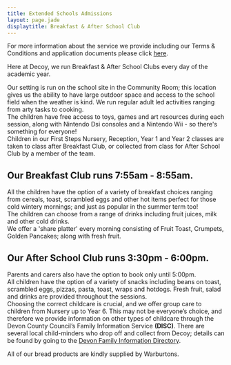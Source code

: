 ```yaml
---
title: Extended Schools Admissions
layout: page.jade
displaytitle: Breakfast & After School Club
---
```

For more information about the service we provide including our Terms & Conditions and application documents please click [here][2].  

Here at Decoy, we run Breakfast & After School Clubs every day of the academic year.

Our setting is run on the school site in the Community Room; this location gives us the ability to have large outdoor space and access to the school field when the weather is kind. We run regular adult led activities ranging from arty tasks to cooking.  
The children have free access to toys, games and art resources during each session, along with Nintendo Dsi consoles and a Nintendo Wii - so there's something for everyone!  
Children in our First Steps Nursery, Reception, Year 1 and Year 2 classes are taken to class after Breakfast Club, or collected from class for After School Club by a member of the team.

## Our Breakfast Club runs 7:55am - 8:55am.

All the children have the option of a variety of breakfast choices ranging from cereals, toast, scrambled eggs and other hot items perfect for those cold wintery mornings; and just as popular in the summer term too!  
The children can choose from a range of drinks including fruit juices, milk and other cold drinks.  
We offer a 'share platter' every morning consisting of Fruit Toast, Crumpets, Golden Pancakes; along with fresh fruit.

## Our After School Club runs 3:30pm - 6:00pm.

Parents and carers also have the option to book only until 5:00pm.  
All children have the option of a variety of snacks including beans on toast, scrambled eggs, pizzas, pasta, toast, wraps and hotdogs. Fresh fruit, salad and drinks are provided throughout the sessions.  
Choosing the correct childcare is crucial, and we offer group care to children from Nursery up to Year 6. This may not be everyone’s choice, and therefore we provide information on other types of childcare through the Devon County Council’s Family Information Service **(DISC)**. There are several local child-minders who drop off and collect from Decoy; details can be found by going to the [Devon Family Information Directory][1].  

All of our bread products are kindly supplied by Warburtons.

[1]: http://devon.childrensservicedirectory.org.uk/kb5/devon/disc/home.page
[2]: https://drive.google.com/a/decoyschool.co.uk/folderview?id=0B0102cki14zKbWFUblRocFZOVjQ&usp=sharing&tid=0B0102cki14zKUmg5Y1FYcVhwUlU